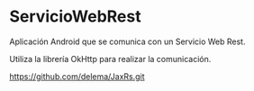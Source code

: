 # ServicioWebRest
Aplicación Android que se comunica con un Servicio Web Rest.

Utiliza la librería OkHttp para realizar la comunicación.

https://github.com/delema/JaxRs.git
